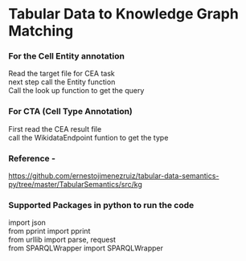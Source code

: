 # Tabular Data to Knowledge Graph Matching
### For the Cell Entity annotation
Read the target file for CEA task <br/>
next step call the Entity function<br/>
Call the look up function to get the query<br/>
### For CTA (Cell Type Annotation) 
First read the CEA result file <br/>
call the  WikidataEndpoint funtion to get the type<br/>

### Reference -
https://github.com/ernestojimenezruiz/tabular-data-semantics-py/tree/master/TabularSemantics/src/kg 


### Supported Packages in python to run the code
import json <br/>
from pprint import pprint <br/>
from urllib import parse, request <br/>
from SPARQLWrapper import SPARQLWrapper <br/>
